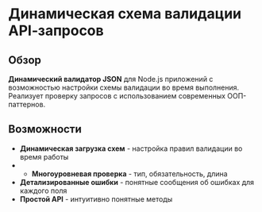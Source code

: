 #  Динамическая схема валидации API‑запросов

## Обзор
**Динамический валидатор JSON** для Node.js приложений с возможностью настройки схемы валидации во время выполнения. Реализует проверку запросов с использованием современных ООП-паттернов.

## Возможности
- **Динамическая загрузка схем** - настройка правил валидации во время работы
- - **Многоуровневая проверка** - тип, обязательность, длина
- **Детализированные ошибки** - понятные сообщения об ошибках для каждого поля
- **Простой API** - интуитивно понятные методы
